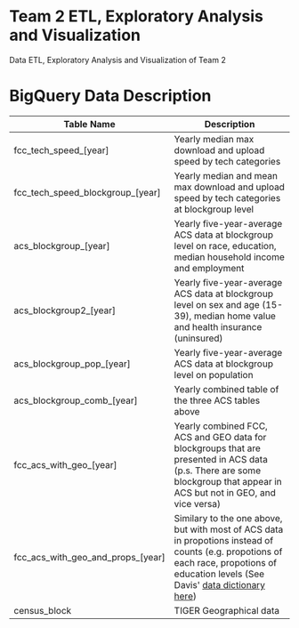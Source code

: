 # Team 2 ETL, Exploratory Analysis and Visualization
Data ETL, Exploratory Analysis and Visualization of Team 2

# BigQuery Data Description

Table Name | Description
-----------|------------
fcc_tech_speed_[year] | Yearly median max download and upload speed by tech categories
fcc_tech_speed_blockgroup_[year] | Yearly median and mean max download and upload speed by tech categories at blockgroup level
acs_blockgroup_[year] | Yearly five-year-average ACS data at blockgroup level on race, education, median household income and employment
acs_blockgroup2_[year] | Yearly five-year-average ACS data at blockgroup level on sex and age (15-39), median home value and health insurance (uninsured)
acs_blockgroup_pop_[year] | Yearly five-year-average ACS data at blockgroup level on population
acs_blockgroup_comb_[year] | Yearly combined table of the three ACS tables above
fcc_acs_with_geo_[year] | Yearly combined FCC, ACS and GEO data for blockgroups that are presented in ACS data (p.s. There are some blockgroup that appear in ACS but not in GEO, and vice versa)
fcc_acs_with_geo_and_props_[year] | Similary to the one above, but with most of ACS data in propotions instead of counts (e.g. propotions of each race, propotions of education levels (See Davis' [data dictionary here](./fcc_acs_with_geo_and_props_\[year\]_summary.org))
census_block | TIGER Geographical data
